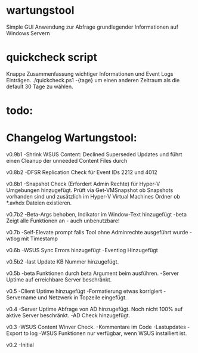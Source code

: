 # wartungstool
Simple GUI Anwendung zur Abfrage grundlegender Informationen auf Windows Servern

# quickcheck script
Knappe Zusammenfassung wichtiger Informationen und Event Logs Einträgen.
./quickcheck.ps1 -{tage} um einen anderen Zeitraum als die default 30 Tage zu wählen.

# todo:


# Changelog Wartungstool:
v0.9b1
-Shrink WSUS Content: 
  Declined Superseded Updates und führt einen Cleanup der unneeded Content Files durch

v0.8b2
-DFSR Replication Check für Event IDs 2212 und 4012

v0.8b1
-Snapshot Check (Erfordert Admin Rechte) für Hyper-V Umgebungen hinzugefügt. Prüft via Get-VMSnapshot ob Snapshots vorhanden sind und zusätzlich im Hyper-V Virtual Machines Ordner ob *.avhdx Dateien existieren.

v0.7b2
-Beta-Args behoben, Indikator im Window-Text hinzugefügt
-beta Zeigt alle Funktionen an - auch unbenutzbare!

v0.7b
-Self-Elevate prompt falls Tool ohne Adminrechte ausgeführt wurde
-wtlog mit Timestamp

v0.6b
-WSUS Sync Errors hinzugefügt
-Eventlog Hinzugefügt

v0.5b2
-last Update KB Nummer hinzugefügt.

v0.5b
-beta Funktionen durch beta Argument beim ausführen.
-Server Uptime auf erreichbare Server beschränkt.

v0.5
-Client Uptime hinzugefügt
-Formatierung etwas korrigiert
-Servername und Netzwerk in Topzeile eingefügt.


v0.4
-Server Uptime Abfrage von AD hinzugefügt. Noch nicht 100% auf aktive Server beschränkt.
-AD Check hinzugefügt.

v0.3
-WSUS Content Winver Check.
-Kommentare im Code
-Lastupdates
-Export to log
-WSUS Funktionen nur verfügbar, wenn WSUS installiert ist.

v0.2
-Initial
